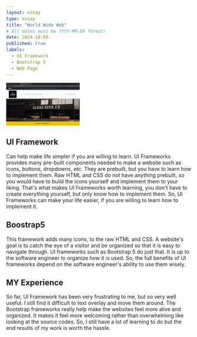 ```yaml
---
layout: essay
type: essay
title: "World Wide Web"
# All dates must be YYYY-MM-DD format!
date: 2024-10-09
published: true
labels:
  - UI Framework
  - Bootstrap 5
  - Web Page
---
```

<img width="200px" class="rounded float-start pe-4" src="../img/Alohabeer.png">

## UI Framework
Can help make life simpler if you are willing to learn. UI Frameworks provides many pre-built components needed to make a website such as icons, buttons, dropdowns, etc. They are prebuilt, but you have to learn how to implement them. Raw HTML and CSS do not have anything prebuilt, so you would have to build the icons yourself and implement them to your liking. That's what makes UI Frameworks worth learning, you don't have to create everything yourself, but only know how to implement them. So, UI Frameworks can make your life easier, if you are willing to learn how to implement it. 
## Boostrap5
This framework adds many icons, to the raw HTML and CSS. A website's goal is to catch the eye of a visitor and be organized so that it is easy to navigate through. UI frameworks such as Bootstrap 5 do just that. It is up to the software engineer to organize how it is used. So, the full benefits of UI frameworks depend on the software engineer's ability to use them wisely. 
## MY Experience
So far, UI Framework has been very frustrating to me, but so very well useful. I still find it difficult to text overlay and move them around. The Bootstrap frameworks really help make the websites feel more alive and organized. It makes it feel more welcoming rather than overwhelming like looking at the source codes. So, I still have a lot of learning to do but the end results of my work is worth the hassle.
